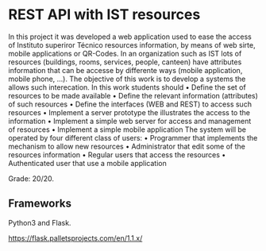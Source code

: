 # REST API with IST resources
In this project it was developed a web application used to ease the access of Instituto superiror Técnico resources information, by means of web sirte, mobile applications or QR-Codes. In an organization such as IST lots of resources (buildings, rooms, services, people, canteen) have attributes information
that can be accesse by differente ways (mobile application, mobile phone, …).
The objective of this work is to develop a systems the allows such interecation.
In this work students should
• Define the set of resources to be made available
• Define the relevant information (attributes) of such resources
• Define the interfaces (WEB and REST) to access such resources
• Implement a server prototype the illustrates the access to the information
• Implement a simple web server for access and management of resources
• Implement a simple mobile application
The system will be operated by four different class of users:
• Programmer that implements the mechanism to allow new resources
• Administrator that edit some of the resources information
• Regular users that access the resources
• Authenticated user that use a mobile application

Grade: 20/20.

## Frameworks

Python3 and Flask.

https://flask.palletsprojects.com/en/1.1.x/
